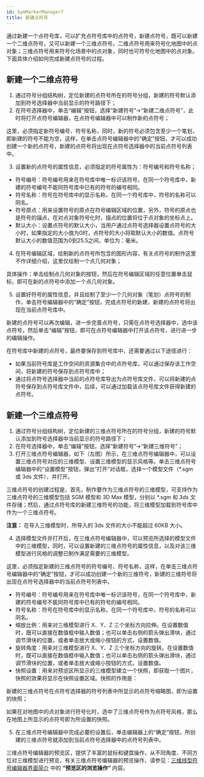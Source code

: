 ```yaml
---
id: SymMarkerManager7
title: 新建点符号
---
```

通过新建一个点符号库，可以扩充点符号库中的点符号，新建点符号，既可以新建一个二维点符号，又可以新建一个三维点符号。二维点符号用来符号化地图中的点对象；三维点符号用来符号化场景中的点对象，同时也可符号化地图中的点对象。下面具体介绍如何完成新建点符号的过程。

## 新建一个二维点符号

1. 通过符号分组结构树，定位新建的点符号所在的符号分组，新建的符号默认添加到符号选择器中当前显示的符号路径下；
2. 在符号选择器中，单击“编辑”按钮，选择“新建符号”->“新建二维点符号”，此时将打开点符号编辑器，在点符号编辑器中可以制作新的点符号； 

这里，必须指定新符号编号、符号名称，同时，新的符号必须包含至少一个笔划，即新建的符号不能为空，这样，在单击点符号编辑器中的“确定”按钮，才可以成功创建一个新的点符号，新建的点符号将出现在点符号选择器中的当前点符号列表中。

3. 设置新的点符号的属性信息，必须指定的符号属性为：符号编号和符号名称； 
* 符号编号：符号编号用来在符号库中唯一标识该符号，在同一个符号库中，新建的符号编号不能同符号库中已有的符号的编号相同。
* 符号名称：符号在符号库中的显示名称，在同一个符号库中，符号的名称可以同名。
* 符号原点：用来设置符号的原点在符号编辑区域的位置，另外，符号的原点也是符号的锚点，在对点对象符号化时，描点的位置将位于点对象的坐标点上。
* 默认大小：设置点符号的默认大小，当用户通过点符号选择器设置点符号的大小时，如果指定的大小值为0时，点符号的大小将取默认大小的数值。点符号默认大小的数值范围为0到25.5之间，单位为：毫米。
4. 在符号编辑区域，绘制新的点符号所包含的图形内容，有关点符号的制作这里不作详细介绍，这里仅绘制一个点几何对象； 

具体操作：单击绘制点几何对象的按钮，然后在符号编辑区域的任意位置单击鼠标，即可在新的点符号中添加一个点几何对象。

5. 设置好符号的属性信息，并且绘制了至少一个几何对象（笔划）点符号的制作，单击符号编辑器中的“确定”按钮，完成点符号的新建，新建的点符号将出现在当前点符号库中。 

新建的点符号可以再次编辑，进一步完善点符号，只需在点符号选择器中，选中该点符号，然后单击“编辑”按钮，即可在点符号编辑器中打开该点符号，进行进一步的编辑操作。

在符号库中新建的点符号，最终要保存到符号库中，还需要通过以下途径进行：

* 如果当前符号库是工作空间的资源集合中的点符号库，可以通过保存该工作空间，将新建的符号保存到点符号库中；
* 通过将点符号选择器中当前的点符号库导出为点符号库文件，可以将新建的点符号保存到点符号库文件中，后续，可以通过加载该点符号库文件获得新建的点符号。

## 新建一个三维点符号

1. 通过符号分组结构树，定位新建的三维点符号所在的符号分组，新建的符号默认添加到符号选择器中当前显示的符号路径下；
2. 在符号选择器中，单击“编辑”按钮，选择“新建符号”->“新建三维符号”； 
3. 打开三维点符号编辑器，如下（左图）所示，在三维点符号编辑器中，可以设置三维点符号对应的三维模型、设置三维模型的显示风格等。单击三维点符号编辑器中的“设置模型”按钮，弹出“打开”对话框，选择一个模型文件（*.sgm 或 3ds 文件），并打开。 

三维点符号的创建过程是，首先，制作要作为三维点符号的三维模型，可支持作为三维点符号的三维模型包括 SGM 模型和 3D Max 模型，分别以 *.sgm 和
3ds 文件存储；然后，通过点符号库的新建三维符号的功能，将三维模型加载到符号库中作为一个三维点符号。

**注意：** 在导入三维模型时，所导入的 3ds 文件的大小不能超过 60KB 大小。

4. 选择模型文件并打开后，在三维点符号编辑器中，可以预览所选择的模型文件中的三维模型，同时，可以设置新建的三维点符号的属性信息，以及对该三维模型进行风格的调整已制作满足需要的三维模型。 

这里，必须指定新建的三维点符号的符号编号、符号名称，这样，在单击三维点符号编辑器中的“确定”按钮，才可以成功创建一个新的三维符号，新建的三维符号将出现在点符号选择器中的当前点符号列表中。

* 符号编号：符号编号用来在符号库中唯一标识该符号，在同一个符号库中，新建的符号编号不能同符号库中已有的符号的编号相同。
* 符号名称：符号在符号库中的显示名称，在同一个符号库中，符号的名称可以同名。
* 缩放比例：用来对三维模型进行 X、Y、Z 三个坐标方向拉伸。在设置数值时，既可以直接在数值框中输入数值；也可以单击右侧的箭头弹出滑块，通过调节滑块的位置，或者单击放大或缩小按钮的方式，设置数值。
* 旋转角度：用来对三维模型进行 X、Y、Z 三个坐标方向的旋转。在设置数值时，既可以直接在数值框中输入数值；也可以单击右侧的箭头弹出滑块，通过调节滑块的位置，或者单击放大或缩小按钮的方式，设置数值。
* 快照设置：用来对预览区所显示的三维模型建立一个快照，即获取一个图片，快照的效果将显示在快照设置区域。快照的作用是： 

新建的三维点符号在点符号选择器的符号列表中所显示的点符号缩略图，即为设置的快照；

如果在对地图中的点对象进行符号化时，选中了三维点符号作为点符号风格，那么在地图上所显示的点符号即为所设置的快照。

5. 在三维点符号编辑器中完成必要的设置后，单击编辑器上的“确定”按钮，所创建的三维点符号就添加到当前点符号选择器中的点符号列表中。



三维点符号编辑器的预览区，提供了丰富的鼠标和键盘操作，从不同角度、不同方位对三维模型进行预览，有关三维点符号编辑器的预览操作，请参见：[三维线型符号编辑器界面简介](SymLine3DEditor2)
中的 **“预览区的浏览操作”** 内容。

